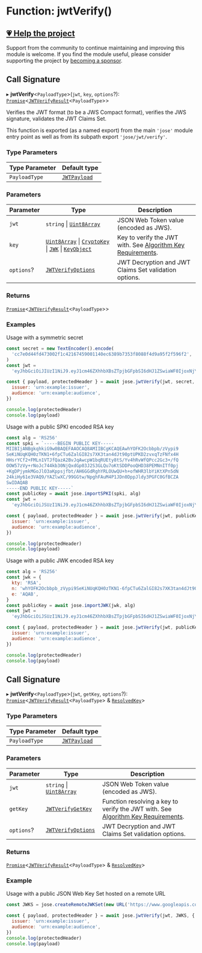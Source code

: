 # Function: jwtVerify()

## [💗 Help the project](https://github.com/sponsors/panva)

Support from the community to continue maintaining and improving this module is welcome. If you find the module useful, please consider supporting the project by [becoming a sponsor](https://github.com/sponsors/panva).

## Call Signature

▸ **jwtVerify**\<`PayloadType`\>(`jwt`, `key`, `options`?): [`Promise`](https://developer.mozilla.org/docs/Web/JavaScript/Reference/Global_Objects/Promise)\<[`JWTVerifyResult`](../../../types/interfaces/JWTVerifyResult.md)\<`PayloadType`\>\>

Verifies the JWT format (to be a JWS Compact format), verifies the JWS signature, validates the
JWT Claims Set.

This function is exported (as a named export) from the main `'jose'` module entry point as well
as from its subpath export `'jose/jwt/verify'`.

### Type Parameters

| Type Parameter | Default type |
| ------ | ------ |
| `PayloadType` | [`JWTPayload`](../../../types/interfaces/JWTPayload.md) |

### Parameters

| Parameter | Type | Description |
| ------ | ------ | ------ |
| `jwt` | `string` \| [`Uint8Array`](https://developer.mozilla.org/docs/Web/JavaScript/Reference/Global_Objects/Uint8Array) | JSON Web Token value (encoded as JWS). |
| `key` | [`Uint8Array`](https://developer.mozilla.org/docs/Web/JavaScript/Reference/Global_Objects/Uint8Array) \| [`CryptoKey`](https://developer.mozilla.org/docs/Web/API/CryptoKey) \| [`JWK`](../../../types/interfaces/JWK.md) \| [`KeyObject`](../../../types/interfaces/KeyObject.md) | Key to verify the JWT with. See [Algorithm Key Requirements](https://github.com/panva/jose/issues/210#jws-alg). |
| `options`? | [`JWTVerifyOptions`](../interfaces/JWTVerifyOptions.md) | JWT Decryption and JWT Claims Set validation options. |

### Returns

[`Promise`](https://developer.mozilla.org/docs/Web/JavaScript/Reference/Global_Objects/Promise)\<[`JWTVerifyResult`](../../../types/interfaces/JWTVerifyResult.md)\<`PayloadType`\>\>

### Examples

Usage with a symmetric secret

```js
const secret = new TextEncoder().encode(
  'cc7e0d44fd473002f1c42167459001140ec6389b7353f8088f4d9a95f2f596f2',
)
const jwt =
  'eyJhbGciOiJIUzI1NiJ9.eyJ1cm46ZXhhbXBsZTpjbGFpbSI6dHJ1ZSwiaWF0IjoxNjY5MDU2MjMxLCJpc3MiOiJ1cm46ZXhhbXBsZTppc3N1ZXIiLCJhdWQiOiJ1cm46ZXhhbXBsZTphdWRpZW5jZSJ9.C4iSlLfAUMBq--wnC6VqD9gEOhwpRZpoRarE0m7KEnI'

const { payload, protectedHeader } = await jose.jwtVerify(jwt, secret, {
  issuer: 'urn:example:issuer',
  audience: 'urn:example:audience',
})

console.log(protectedHeader)
console.log(payload)
```

Usage with a public SPKI encoded RSA key

```js
const alg = 'RS256'
const spki = `-----BEGIN PUBLIC KEY-----
MIIBIjANBgkqhkiG9w0BAQEFAAOCAQ8AMIIBCgKCAQEAwhYOFK2Ocbbpb/zVypi9
SeKiNUqKQH0zTKN1+6fpCTu6ZalGI82s7XK3tan4dJt90ptUPKD2zvxqTzFNfx4H
HHsrYCf2+FMLn1VTJfQazA2BvJqAwcpW1bqRUEty8tS/Yv4hRvWfQPcc2Gc3+/fQ
OOW57zVy+rNoJc744kb30NjQxdGp03J2S3GLQu7oKtSDDPooQHD38PEMNnITf0pj
+KgDPjymkMGoJlO3aKppsjfbt/AH6GGdRghYRLOUwQU+h+ofWHR3lbYiKtXPn5dN
24kiHy61e3VAQ9/YAZlwXC/99GGtw/NpghFAuM4P1JDn0DppJldy3PGFC0GfBCZA
SwIDAQAB
-----END PUBLIC KEY-----`
const publicKey = await jose.importSPKI(spki, alg)
const jwt =
  'eyJhbGciOiJSUzI1NiJ9.eyJ1cm46ZXhhbXBsZTpjbGFpbSI6dHJ1ZSwiaWF0IjoxNjY5MDU2NDg4LCJpc3MiOiJ1cm46ZXhhbXBsZTppc3N1ZXIiLCJhdWQiOiJ1cm46ZXhhbXBsZTphdWRpZW5jZSJ9.gXrPZ3yM_60dMXGE69dusbpzYASNA-XIOwsb5D5xYnSxyj6_D6OR_uR_1vqhUm4AxZxcrH1_-XJAve9HCw8az_QzHcN-nETt-v6stCsYrn6Bv1YOc-mSJRZ8ll57KVqLbCIbjKwerNX5r2_Qg2TwmJzQdRs-AQDhy-s_DlJd8ql6wR4n-kDZpar-pwIvz4fFIN0Fj57SXpAbLrV6Eo4Byzl0xFD8qEYEpBwjrMMfxCZXTlAVhAq6KCoGlDTwWuExps342-0UErEtyIqDnDGcrfNWiUsoo8j-29IpKd-w9-C388u-ChCxoHz--H8WmMSZzx3zTXsZ5lXLZ9IKfanDKg'

const { payload, protectedHeader } = await jose.jwtVerify(jwt, publicKey, {
  issuer: 'urn:example:issuer',
  audience: 'urn:example:audience',
})

console.log(protectedHeader)
console.log(payload)
```

Usage with a public JWK encoded RSA key

```js
const alg = 'RS256'
const jwk = {
  kty: 'RSA',
  n: 'whYOFK2Ocbbpb_zVypi9SeKiNUqKQH0zTKN1-6fpCTu6ZalGI82s7XK3tan4dJt90ptUPKD2zvxqTzFNfx4HHHsrYCf2-FMLn1VTJfQazA2BvJqAwcpW1bqRUEty8tS_Yv4hRvWfQPcc2Gc3-_fQOOW57zVy-rNoJc744kb30NjQxdGp03J2S3GLQu7oKtSDDPooQHD38PEMNnITf0pj-KgDPjymkMGoJlO3aKppsjfbt_AH6GGdRghYRLOUwQU-h-ofWHR3lbYiKtXPn5dN24kiHy61e3VAQ9_YAZlwXC_99GGtw_NpghFAuM4P1JDn0DppJldy3PGFC0GfBCZASw',
  e: 'AQAB',
}
const publicKey = await jose.importJWK(jwk, alg)
const jwt =
  'eyJhbGciOiJSUzI1NiJ9.eyJ1cm46ZXhhbXBsZTpjbGFpbSI6dHJ1ZSwiaWF0IjoxNjY5MDU2NDg4LCJpc3MiOiJ1cm46ZXhhbXBsZTppc3N1ZXIiLCJhdWQiOiJ1cm46ZXhhbXBsZTphdWRpZW5jZSJ9.gXrPZ3yM_60dMXGE69dusbpzYASNA-XIOwsb5D5xYnSxyj6_D6OR_uR_1vqhUm4AxZxcrH1_-XJAve9HCw8az_QzHcN-nETt-v6stCsYrn6Bv1YOc-mSJRZ8ll57KVqLbCIbjKwerNX5r2_Qg2TwmJzQdRs-AQDhy-s_DlJd8ql6wR4n-kDZpar-pwIvz4fFIN0Fj57SXpAbLrV6Eo4Byzl0xFD8qEYEpBwjrMMfxCZXTlAVhAq6KCoGlDTwWuExps342-0UErEtyIqDnDGcrfNWiUsoo8j-29IpKd-w9-C388u-ChCxoHz--H8WmMSZzx3zTXsZ5lXLZ9IKfanDKg'

const { payload, protectedHeader } = await jose.jwtVerify(jwt, publicKey, {
  issuer: 'urn:example:issuer',
  audience: 'urn:example:audience',
})

console.log(protectedHeader)
console.log(payload)
```

## Call Signature

▸ **jwtVerify**\<`PayloadType`\>(`jwt`, `getKey`, `options`?): [`Promise`](https://developer.mozilla.org/docs/Web/JavaScript/Reference/Global_Objects/Promise)\<[`JWTVerifyResult`](../../../types/interfaces/JWTVerifyResult.md)\<`PayloadType`\> & [`ResolvedKey`](../../../types/interfaces/ResolvedKey.md)\>

### Type Parameters

| Type Parameter | Default type |
| ------ | ------ |
| `PayloadType` | [`JWTPayload`](../../../types/interfaces/JWTPayload.md) |

### Parameters

| Parameter | Type | Description |
| ------ | ------ | ------ |
| `jwt` | `string` \| [`Uint8Array`](https://developer.mozilla.org/docs/Web/JavaScript/Reference/Global_Objects/Uint8Array) | JSON Web Token value (encoded as JWS). |
| `getKey` | [`JWTVerifyGetKey`](../interfaces/JWTVerifyGetKey.md) | Function resolving a key to verify the JWT with. See [Algorithm Key Requirements](https://github.com/panva/jose/issues/210#jws-alg). |
| `options`? | [`JWTVerifyOptions`](../interfaces/JWTVerifyOptions.md) | JWT Decryption and JWT Claims Set validation options. |

### Returns

[`Promise`](https://developer.mozilla.org/docs/Web/JavaScript/Reference/Global_Objects/Promise)\<[`JWTVerifyResult`](../../../types/interfaces/JWTVerifyResult.md)\<`PayloadType`\> & [`ResolvedKey`](../../../types/interfaces/ResolvedKey.md)\>

### Example

Usage with a public JSON Web Key Set hosted on a remote URL

```js
const JWKS = jose.createRemoteJWKSet(new URL('https://www.googleapis.com/oauth2/v3/certs'))

const { payload, protectedHeader } = await jose.jwtVerify(jwt, JWKS, {
  issuer: 'urn:example:issuer',
  audience: 'urn:example:audience',
})
console.log(protectedHeader)
console.log(payload)
```
